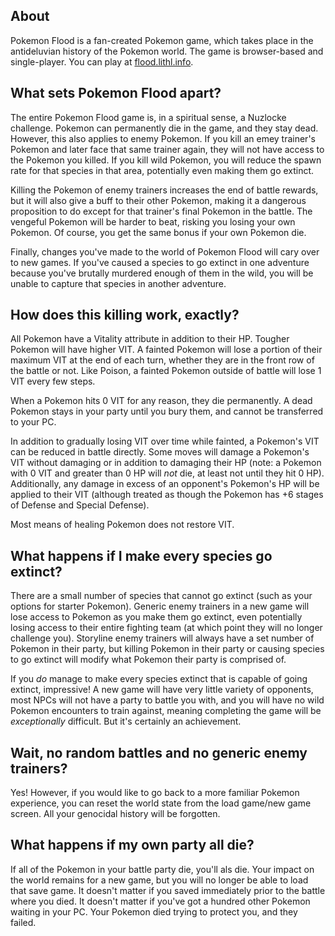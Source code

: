 ## About
Pokemon Flood is a fan-created Pokemon game, which takes place in the
antideluvian history of the Pokemon world. The game is browser-based and
single-player. You can play at [flood.lithl.info](https://flood.lithl.info).

## What sets Pokemon Flood apart?
The entire Pokemon Flood game is, in a spiritual sense, a Nuzlocke challenge.
Pokemon can permanently die in the game, and they stay dead. However, this also
applies to enemy Pokemon. If you kill an emey trainer's Pokemon and later face
that same trainer again, they will not have access to the Pokemon you killed.
If you kill wild Pokemon, you will reduce the spawn rate for that species in
that area, potentially even making them go extinct.

Killing the Pokemon of enemy trainers increases the end of battle rewards, but
it will also give a buff to their other Pokemon, making it a dangerous
proposition to do except for that trainer's final Pokemon in the battle. The
vengeful Pokemon will be harder to beat, risking you losing your own Pokemon.
Of course, you get the same bonus if your own Pokemon die.

Finally, changes you've made to the world of Pokemon Flood will cary over to new
games. If you've caused a species to go extinct in one adventure because you've
brutally murdered enough of them in the wild, you will be unable to capture that
species in another adventure.

## How does this killing work, exactly?
All Pokemon have a Vitality attribute in addition to their HP. Tougher Pokemon
will have higher VIT. A fainted Pokemon will lose a portion of their maximum VIT
at the end of each turn, whether they are in the front row of the battle or not.
Like Poison, a fainted Pokemon outside of battle will lose 1 VIT every few
steps.

When a Pokemon hits 0 VIT for any reason, they die permanently. A dead Pokemon
stays in your party until you bury them, and cannot be transferred to your PC.

In addition to gradually losing VIT over time while fainted, a Pokemon's VIT can
be reduced in battle directly. Some moves will damage a Pokemon's VIT without
damaging or in addition to damaging their HP (note: a Pokemon with 0 VIT and
greater than 0 HP will _not_ die, at least not until they hit 0 HP).
Additionally, any damage in excess of an opponent's Pokemon's HP will be applied
to their VIT (although treated as though the Pokemon has +6 stages of Defense
and Special Defense).

Most means of healing Pokemon does not restore VIT.

## What happens if I make every species go extinct?
There are a small number of species that cannot go extinct (such as your options
for starter Pokemon). Generic enemy trainers in a new game will lose access to
Pokemon as you make them go extinct, even potentially losing access to their
entire fighting team (at which point they will no longer challenge you).
Storyline enemy trainers will always have a set number of Pokemon in their
party, but killing Pokemon in their party or causing species to go extinct will
modify what Pokemon their party is comprised of.

If you _do_ manage to make every species extinct that is capable of going
extinct, impressive! A new game will have very little variety of opponents, most
NPCs will not have a party to battle you with, and you will have no wild Pokemon
encounters to train against, meaning completing the game will be _exceptionally_
difficult. But it's certainly an achievement.

## Wait, no random battles and no generic enemy trainers?
Yes! However, if you would like to go back to a more familiar Pokemon
experience, you can reset the world state from the load game/new game screen.
All your genocidal history will be forgotten.

## What happens if my own party all die?
If all of the Pokemon in your battle party die, you'll als die. Your impact on
the world remains for a new game, but you will no longer be able to load that
save game. It doesn't matter if you saved immediately prior to the battle where
you died. It doesn't matter if you've got a hundred other Pokemon waiting in
your PC. Your Pokemon died trying to protect you, and they failed.
